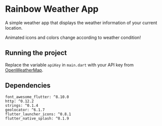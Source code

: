 # Rainbow Weather App

A simple weather app that displays the weather information of your current location.

Animated icons and colors change according to weather condition!

## Running the project

Replace the variable `apiKey` in `main.dart` with your API key from [OpenWeatherMap](https://openweathermap.org/).

## Dependencies
```
font_awesome_flutter: ^8.10.0
http: ^0.12.2
strings: ^0.1.4
geolocator: ^6.1.7
flutter_launcher_icons: ^0.8.1
flutter_native_splash: ^0.1.9
```